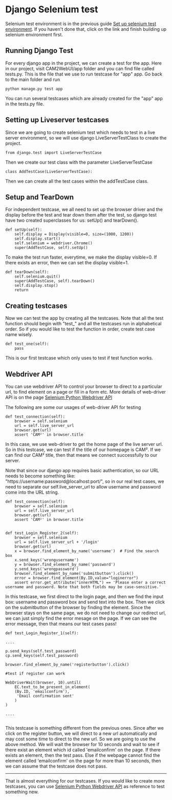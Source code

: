 # Django Selenium test

Selenium test environment is in the previous guide [Set up selenium test environment](https://purduecam2project.github.io/CAM2WebUI/selenium). If you haven't done that, click on the link and finish building up selenium environment first.

## Running Django Test

For every django app in the project, we can create a test for the app. Here in our project, visit CAM2WebUI/app folder and you can find file called tests.py. This is the file that we use to run testcase for "app" app. Go back to the main folder and run

```
python manage.py test app
```

You can run several testcases which are already created for the "app" app in the tests.py file.


## Setting up Liveserver testcases

Since we are going to create selenium test which needs to test in a live server environment, so we will use django LiveServerTestClass to create the project. 

```
from django.test import LiveServerTestCase
```

Then we create our test class with the parameter LiveServerTestCase

```
class AddTestCase(LiveServerTestCase):
```

Then we can create all the test cases within the addTestCase class.


## Setup and TearDown

For independent testcase, we all need to set up the browser driver and the display before the test and tear down them after the test, so django test have two created superclasses for us: setUp() and tearDown().

```
def setUp(self):
	self.display = Display(visible=0, size=(1000, 1200))
	self.display.start()
	self.selenium = webdriver.Chrome()
	super(AddTestCase, self).setUp()
```

To make the test run faster, everytime, we make the display visible=0. If there exists an error, then we can set the display visible=1. 

```
def tearDown(self):
	self.selenium.quit()
	super(AddTestCase, self).tearDown()
	self.display.stop()
	return
```

## Creating testcases

Now we can test the app by creating all the testcases. Note that all the test function should begin with "test_" and all the testcases run in alphabetical order. So if you would like to test the function in order, create test case name wisely.


```
def test_one(self):
	pass
```

This is our first testcase which only uses to test if test function works. 


## Webdriver API

You can use webdriver API to control your browser to direct to a particular url, to find element on a page or fill in a form etc. More details of web-driver API is on the page [Selenium Python Webdriver API](http://selenium-python.readthedocs.io/api.html)

The following are some our usages of web-driver API for testing

```
def test_connection(self):
	browser = self.selenium
	url = self.live_server_url
	browser.get(url)
	assert 'CAM²' in browser.title

```

In this case, we use web-driver to get the home page of the live server url. So in this testcase, we can test if the title of our homepage is CAM². If we can find our CAM² title, then that means we connect successfully to our server. 

Note that since our django app requires basic authentication, so our URL needs to become something like: "https://username:password@localhost:port/", so in our real test cases, we need to separate our self.live_server_url to allow username and password come into the URL string.

```
def test_connection(self):
	browser = self.selenium
	url = self.live_server_url
	browser.get(url)
	assert 'CAM²' in browser.title

```

```

def test_Login_Register_2(self):
	browser = self.selenium
	url = self.live_server_url + '/login'
	browser.get(url)
	x = browser.find_element_by_name('username')  # Find the search box
	x.send_keys('wrongusername')
	y = browser.find_element_by_name('password')
	y.send_keys('wrongpassword')
	browser.find_element_by_name('submitbutton').click()
	error = browser.find_element(By.ID,value="loginerror")
	assert error.get_attribute("innerHTML") == 'Please enter a correct username and password. Note that both fields may be case-sensitive.'

```

In this testcase, we first direct to the login page, and then we find the input box: username and password box and send text into the box. Then we click on the submitbutton of the browser by finding the element. Since the browser stays on the same page, we do not need to change our redirect url, we can just simply find the error mesage on the page. If we can see the error message, then that means our test cases pass!


```
def test_Login_Register_1(self):

....

p.send_keys(self.test_password)
cp.send_keys(self.test_password)

browser.find_element_by_name('registerbutton').click()

#test if register can work

WebDriverWait(browser, 10).until(
	EC.text_to_be_present_in_element(
	(By.ID, 'emailconfirm'),
	 'Email confirmation sent'
	)
)

....


```
This testcase is something different from the previous ones. Since after we click on the register button, we will direct to a new url automatically and may cost some time to direct to the new url. So we are going to use the above method. We will wait the browser for 10 seconds and wait to see if there exist an element which id called 'emailconfirm' on the page. If there exists an element, then the test pass. Else if the webpage cannot find the element called 'emailconfirm' on the page for more than 10 seconds, then we can assume that the testcase does not pass. 


***

That is almost everything for our testcases. If you would like to create more testcases, you can use [Selenium Python Webdriver API](http://selenium-python.readthedocs.io/api.html) as reference to test something new.


